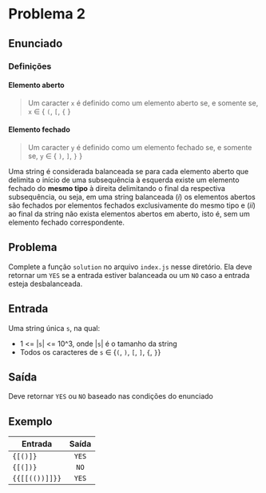 # Problema 2
## Enunciado
### Definições
#### Elemento aberto
> Um caracter `x` é definido como um elemento aberto se, e somente se, `x` ∈ { `(`, `[`, `{` }

#### Elemento fechado
> Um caracter `y` é definido como um elemento fechado se, e somente se, `y` ∈ { `)`, `]`, `}` }

Uma string é considerada balanceada se para cada elemento aberto que delimita o início de uma subsequência à esquerda existe um elemento fechado do **mesmo tipo** à direita delimitando o final da respectiva subsequência, ou seja, em uma string balanceada (*i*) os elementos abertos são fechados por elementos fechados exclusivamente do mesmo tipo e (*ii*) ao final da string não exista elementos abertos em aberto, isto é, sem um elemento fechado correspondente.

## Problema
Complete a função `solution` no arquivo `index.js` nesse diretório. Ela deve retornar um `YES` se a entrada estiver balanceada ou um `NO` caso a entrada esteja desbalanceada.

## Entrada
Uma string única `s`, na qual:
- 1 <= |`s`| <= 10^3, onde |`s`| é o tamanho da string
- Todos os caracteres de `s` ∈ {`(`, `)`, `[`, `]`, `{`, `}`}

## Saída
Deve retornar `YES` ou `NO` baseado nas condições do enunciado

## Exemplo
| Entrada        | Saída |
| -------------- | :---: |
| `{[()]}`       | `YES` |
| `{[(])}`       | `NO`  |
| `{{[[(())]]}}` | `YES` |
